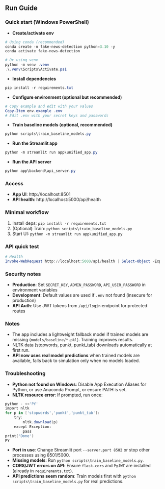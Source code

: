 ## Run Guide

### Quick start (Windows PowerShell)
- **Create/activate env**
```powershell
# Using conda (recommended)
conda create -n fake-news-detection python=3.10 -y
conda activate fake-news-detection

# Or using venv
python -m venv .venv
.\.venv\Scripts\Activate.ps1
```

- **Install dependencies**
```powershell
pip install -r requirements.txt
```

- **Configure environment (optional but recommended)**
```powershell
# Copy example and edit with your values
Copy-Item env.example .env
# Edit .env with your secret keys and passwords
```

- **Train baseline models (optional, recommended)**
```powershell
python scripts\train_baseline_models.py
```

- **Run the Streamlit app**
```powershell
python -m streamlit run app\unified_app.py
```

- **Run the API server**
```powershell
python app\backend\api_server.py
```

### Access
- **App UI**: http://localhost:8501
- **API health**: http://localhost:5000/api/health

### Minimal workflow
1. Install deps: `pip install -r requirements.txt`
2. (Optional) Train: `python scripts\train_baseline_models.py`
3. Start UI: `python -m streamlit run app\unified_app.py`

### API quick test
```powershell
# Health
Invoke-WebRequest http://localhost:5000/api/health | Select-Object -ExpandProperty Content
```

### Security notes
- **Production**: Set `SECRET_KEY`, `ADMIN_PASSWORD`, `API_USER_PASSWORD` in environment variables
- **Development**: Default values are used if `.env` not found (insecure for production)
- **API Auth**: Use JWT tokens from `/api/login` endpoint for protected routes

### Notes
- The app includes a lightweight fallback model if trained models are missing (`models/baseline/*.pkl`). Training improves results.
- NLTK data (stopwords, punkt, punkt_tab) downloads automatically at first run.
- **API now uses real model predictions** when trained models are available, falls back to simulation only when no models loaded.

### Troubleshooting
- **Python not found on Windows**: Disable App Execution Aliases for Python, or use Anaconda Prompt, or ensure PATH is set.
- **NLTK resource error**: If prompted, run once:
```powershell
python - <<'PY'
import nltk
for p in ['stopwords','punkt','punkt_tab']:
    try:
        nltk.download(p)
    except Exception:
        pass
print('Done')
PY
```
- **Port in use**: Change Streamlit port `--server.port 8502` or stop other processes using 8501/5000.
- **Missing models**: Run `python scripts\train_baseline_models.py`.
- **CORS/JWT errors on API**: Ensure `flask-cors` and `PyJWT` are installed (already in `requirements.txt`).
- **API predictions seem random**: Train models first with `python scripts\train_baseline_models.py` for real predictions.

